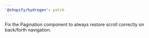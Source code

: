 ```yaml
---
'@shopify/hydrogen': patch
---
```


Fix the Pagination component to always restore scroll correctly on back/forth navigation.

